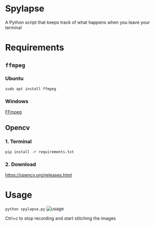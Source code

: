 # Spylapse

A Python script that keeps track of what happens when you leave your terminal

# Requirements

## `ffmpeg`

### Ubuntu

`sudo apt install ffmpeg`

### Windows

[FFmpeg](https://ffmpeg.org/download.html)

## Opencv

### 1. Terminal

`pip install -r requirements.txt`

### 2. Download

https://opencv.org/releases.html

# Usage

`python spylapse.py`
![usage](https://user-images.githubusercontent.com/3172679/46386147-ca359e00-c68d-11e8-942f-7ab3e418b2ed.png)

Ctrl+c to stop recording and start stitching the images

